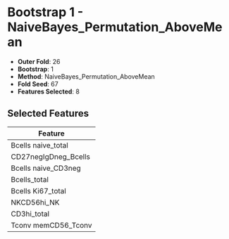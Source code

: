 # Bootstrap 1 - NaiveBayes_Permutation_AboveMean

- **Outer Fold**: 26
- **Bootstrap**: 1
- **Method**: NaiveBayes_Permutation_AboveMean
- **Fold Seed**: 67
- **Features Selected**: 8

## Selected Features

| Feature |
|---------|
| Bcells naive_total |
| CD27negIgDneg_Bcells |
| Bcells naive_CD3neg |
| Bcells_total |
| Bcells Ki67_total |
| NKCD56hi_NK |
| CD3hi_total |
| Tconv memCD56_Tconv |
